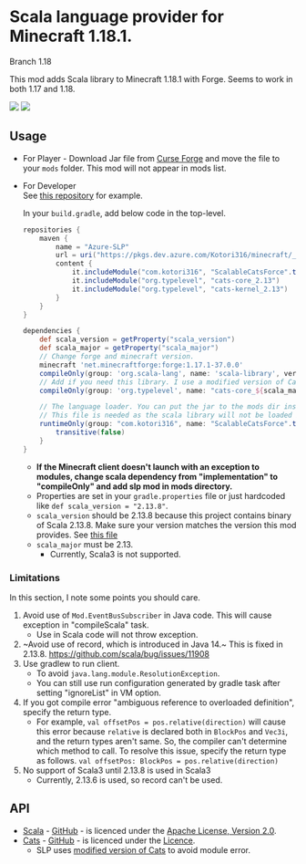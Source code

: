 # Scala language provider for Minecraft 1.18.1.

Branch 1.18

This mod adds Scala library to Minecraft 1.18.1 with Forge.
Seems to work in both 1.17 and 1.18.

[![](http://cf.way2muchnoise.eu/versions/scalable-cats-force.svg)][curse_forge]
[![](http://cf.way2muchnoise.eu/full_scalable-cats-force_downloads.svg)][curse_forge]

## Usage

* For Player - Download Jar file from [Curse Forge][curse_forge] and move the file to your `mods` folder. This mod will
  not appear in mods list.

* For Developer  
  See [this repository](https://github.com/Kotori316/SLP-example) for example.

  In your `build.gradle`, add below code in the top-level.

  ```groovy
  repositories {
      maven {
          name = "Azure-SLP"
          url = uri("https://pkgs.dev.azure.com/Kotori316/minecraft/_packaging/mods/maven/v1")
          content {
              it.includeModule("com.kotori316", "ScalableCatsForce".toLowerCase())
              it.includeModule("org.typelevel", "cats-core_2.13")
              it.includeModule("org.typelevel", "cats-kernel_2.13")
          }
      }
  }

  dependencies {
      def scala_version = getProperty("scala_version")
      def scala_major = getProperty("scala_major")
      // Change forge and minecraft version.
      minecraft 'net.minecraftforge:forge:1.17.1-37.0.0'
      compileOnly(group: 'org.scala-lang', name: 'scala-library', version: scala_version)
      // Add if you need this library. I use a modified version of Cats to avoid some module errors.
      compileOnly(group: 'org.typelevel', name: "cats-core_${scala_major}", version: '2.8.0-kotori')

      // The language loader. You can put the jar to the mods dir instead of declaring in `build.gradle`.
      // This file is needed as the scala library will not be loaded in dev environment due to change of classpath by Forge.
      runtimeOnly(group: "com.kotori316", name: "ScalableCatsForce".toLowerCase(), version: "2.13.8-build-2", classifier: "with-library") {
          transitive(false)
      }
  }
  ```

  * **If the Minecraft client doesn't launch with an exception to modules, change scala dependency from "implementation"
    to "compileOnly" and add slp mod in mods directory.**
  * Properties are set in your `gradle.properties` file or just hardcoded like `def scala_version = "2.13.8"`.
  * `scala_version` should be 2.13.8 because this project contains binary of Scala 2.13.8. Make sure your version
    matches the version this mod provides. See [this file](https://github.com/Kotori316/SLP/blob/1.17/gradle.properties)
  * `scala_major` must be 2.13.
    * Currently, Scala3 is not supported.

### Limitations

In this section, I note some points you should care.

1. Avoid use of `Mod.EventBusSubscriber` in Java code. This will cause exception in "compileScala" task.
   * Use in Scala code will not throw exception.
2. ~Avoid use of record, which is introduced in Java 14.~
  This is fixed in 2.13.8. https://github.com/scala/bug/issues/11908
3. Use gradlew to run client.
   * To avoid `java.lang.module.ResolutionException`.
   * You can still use run configuration generated by gradle task after setting "ignoreList" in VM option.
4. If you got compile error "ambiguous reference to overloaded definition", specify the return type.
   * For example, `val offsetPos = pos.relative(direction)` will cause this error because `relative` is declared both in `BlockPos` and `Vec3i`, and the return types aren't same. So, the compiler can't determine which method to call. To resolve this issue, specify the return type as follows. `val offsetPos: BlockPos = pos.relative(direction)`
5. No support of Scala3 until 2.13.8 is used in Scala3
   * Currently, 2.13.6 is used, so record can't be used.

## API
* [Scala](https://www.scala-lang.org/) - [GitHub](https://github.com/scala/scala) - is licenced under the [Apache License, Version 2.0](https://www.scala-lang.org/license/).
* [Cats](https://typelevel.org/cats/) - [GitHub](https://github.com/typelevel/cats) - is licenced under the [Licence](https://github.com/typelevel/cats/blob/master/COPYING).
  * SLP uses [modified version of Cats](https://github.com/Kotori316/cats) to avoid module error.

[curse_forge]: https://www.curseforge.com/minecraft/mc-mods/scalable-cats-force
